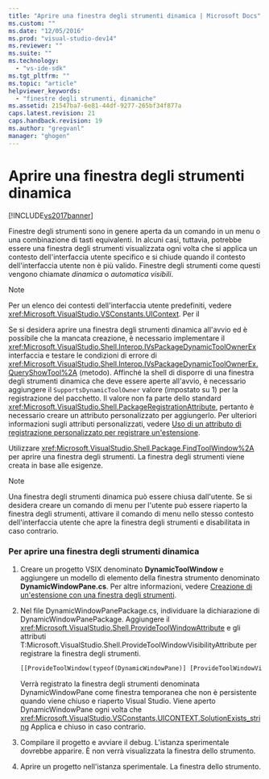```yaml
---
title: "Aprire una finestra degli strumenti dinamica | Microsoft Docs"
ms.custom: ""
ms.date: "12/05/2016"
ms.prod: "visual-studio-dev14"
ms.reviewer: ""
ms.suite: ""
ms.technology: 
  - "vs-ide-sdk"
ms.tgt_pltfrm: ""
ms.topic: "article"
helpviewer_keywords: 
  - "finestre degli strumenti, dinamiche"
ms.assetid: 21547ba7-6e81-44df-9277-265bf34f877a
caps.latest.revision: 21
caps.handback.revision: 19
ms.author: "gregvanl"
manager: "ghogen"
---
```

# Aprire una finestra degli strumenti dinamica
[!INCLUDE[vs2017banner](../code-quality/includes/vs2017banner.md)]

Finestre degli strumenti sono in genere aperta da un comando in un menu o una combinazione di tasti equivalenti. In alcuni casi, tuttavia, potrebbe essere una finestra degli strumenti visualizzata ogni volta che si applica un contesto dell'interfaccia utente specifico e si chiude quando il contesto dell'interfaccia utente non è più valido. Finestre degli strumenti come questi vengono chiamate *dinamica* o *automatica visibili*.  
  
> [!NOTE]
>  Per un elenco dei contesti dell'interfaccia utente predefiniti, vedere <xref:Microsoft.VisualStudio.VSConstants.UIContext>. Per il  
  
 Se si desidera aprire una finestra degli strumenti dinamica all'avvio ed è possibile che la mancata creazione, è necessario implementare il <xref:Microsoft.VisualStudio.Shell.Interop.IVsPackageDynamicToolOwnerEx> interfaccia e testare le condizioni di errore di <xref:Microsoft.VisualStudio.Shell.Interop.IVsPackageDynamicToolOwnerEx.QueryShowTool%2A> \(metodo\). Affinché la shell di disporre di una finestra degli strumenti dinamica che deve essere aperte all'avvio, è necessario aggiungere il `SupportsDynamicToolOwner` valore \(impostato su 1\) per la registrazione del pacchetto. Il valore non fa parte dello standard <xref:Microsoft.VisualStudio.Shell.PackageRegistrationAttribute>, pertanto è necessario creare un attributo personalizzato per aggiungerlo. Per ulteriori informazioni sugli attributi personalizzati, vedere [Uso di un attributo di registrazione personalizzato per registrare un'estensione](/visual-cpp/misc/using-a-custom-registration-attribute-to-register-an-extension).  
  
 Utilizzare <xref:Microsoft.VisualStudio.Shell.Package.FindToolWindow%2A> per aprire una finestra degli strumenti. La finestra degli strumenti viene creata in base alle esigenze.  
  
> [!NOTE]
>  Una finestra degli strumenti dinamica può essere chiusa dall'utente. Se si desidera creare un comando di menu per l'utente può essere riaperto la finestra degli strumenti, attivare il comando di menu nello stesso contesto dell'interfaccia utente che apre la finestra degli strumenti e disabilitata in caso contrario.  
  
### Per aprire una finestra degli strumenti dinamica  
  
1.  Creare un progetto VSIX denominato **DynamicToolWindow** e aggiungere un modello di elemento della finestra strumento denominato **DynamicWindowPane.cs**. Per altre informazioni, vedere [Creazione di un'estensione con una finestra degli strumenti](../extensibility/creating-an-extension-with-a-tool-window.md).  
  
2.  Nel file DynamicWindowPanePackage.cs, individuare la dichiarazione di DynamicWindowPanePackage. Aggiungere il <xref:Microsoft.VisualStudio.Shell.ProvideToolWindowAttribute> e gli attributi T:Microsoft.VisualStudio.Shell.ProvideToolWindowVisibilityAttribute per registrare la finestra degli strumenti.  
  
    ```vb  
    [[ProvideToolWindow(typeof(DynamicWindowPane)] [ProvideToolWindowVisibility(typeof(DynamicWindowPane), VSConstants.UICONTEXT.SolutionExists_string)] [PackageRegistration(UseManagedResourcesOnly = true)] [InstalledProductRegistration("#110", "#112", "1.0", IconResourceID = 400)] // Info on this package for Help/About [ProvideMenuResource("Menus.ctmenu", 1)] [ProvideToolWindow(typeof(DynamicToolWindow.DynamicWindowPane))] [Guid(DynamicWindowPanePackageGuids.PackageGuidString)] public sealed class DynamicWindowPanePackage : Package {. . .}  
    ```  
  
     Verrà registrato la finestra degli strumenti denominata DynamicWindowPane come finestra temporanea che non è persistente quando viene chiuso e riaperto Visual Studio. Viene aperto DynamicWindowPane ogni volta che <xref:Microsoft.VisualStudio.VSConstants.UICONTEXT.SolutionExists_string> Applica e chiuso in caso contrario.  
  
3.  Compilare il progetto e avviare il debug. L'istanza sperimentale dovrebbe apparire. È non verrà visualizzata la finestra dello strumento.  
  
4.  Aprire un progetto nell'istanza sperimentale. La finestra dello strumento.